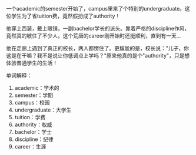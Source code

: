 一个academic的semester开始了，campus里来了个特别的undergraduate。这位学生为了省tuition费，竟然假扮成了authority！

他穿上西装，戴上眼镜，一副bachelor学长的派头。靠着严格的discipline作风，竟然真的唬住了不少人。这个荒唐的career刚开始时还挺顺利，直到有一天...

他在走廊上遇到了真正的校长，两人都愣住了。更尴尬的是，校长说："儿子，你这是在干嘛？我不是说让你低调点上学吗？"原来他真的是个"authority"，只是想体验普通学生的生活！

单词解释：
1. academic：学术的
2. semester：学期
3. campus：校园
4. undergraduate：大学生
5. tuition：学费
6. authority：权威
7. bachelor：学士
8. discipline：纪律
9. career：生涯 